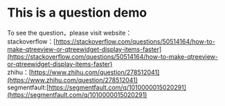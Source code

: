 # This is a question demo  

To see the question，please visit website：  
stackoverflow：[https://stackoverflow.com/questions/50514164/how-to-make-qtreeview-or-qtreewidget-display-items-faster](https://stackoverflow.com/questions/50514164/how-to-make-qtreeview-or-qtreewidget-display-items-faster)  
zhihu：[https://www.zhihu.com/question/278512041](https://www.zhihu.com/question/278512041)  
segmentfault:[https://segmentfault.com/q/1010000015020291](https://segmentfault.com/q/1010000015020291)